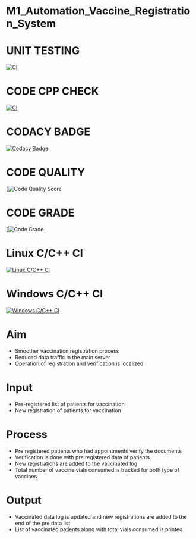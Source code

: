 # M1_Automation_Vaccine_Registration_System

# UNIT TESTING
[![CI](https://github.com/satyam0458/M1_Automation_Mini_Voting_System/actions/workflows/unity.yml/badge.svg)](https://github.com/satyam0458/M1_Automation_Mini_Voting_System/actions/workflows/unity.yml)

# CODE CPP CHECK
[![CI](https://github.com/satyam0458/M1_Automation_Mini_Voting_System/actions/workflows/cppcheck.yml/badge.svg)](https://github.com/satyam0458/M1_Automation_Mini_Voting_System/actions/workflows/cppcheck.yml)

# CODACY BADGE
[![Codacy Badge](https://app.codacy.com/project/badge/Grade/dc4d2dddeb41477a867c82e6da7ba6e1)](https://www.codacy.com/gh/satyam0458/M1_Automation_Mini_Voting_System/dashboard?utm_source=github.com&amp;utm_medium=referral&amp;utm_content=satyam0458/M1_Automation_Mini_Voting_System&amp;utm_campaign=Badge_Grade)

# CODE QUALITY
[![Code Quality Score](https://api.codiga.io/project/29902/score/svg)

# CODE GRADE
[![Code Grade](https://api.codiga.io/project/29902/status/svg)

# Linux C/C++ CI
[![Linux C/C++ CI](https://github.com/satyam0458/M1_Automation_Mini_Voting_System/actions/workflows/Linux_c-cpp.yml/badge.svg)](https://github.com/satyam0458/M1_Automation_Mini_Voting_System/actions/workflows/Linux_c-cpp.yml)

# Windows C/C++ CI
[![Windows C/C++ CI](https://github.com/satyam0458/M1_Automation_Mini_Voting_System/actions/workflows/windows_c-cpp.yml/badge.svg)](https://github.com/satyam0458/M1_Automation_Mini_Voting_System/actions/workflows/windows_c-cpp.yml)

# Aim
- Smoother vaccination registration process
- Reduced data traffic in the main server
- Operation of registration and verification is localized
# Input
- Pre-registered list of patients for vaccination
- New registration of patients for vaccination
# Process
- Pre registered patients who had appointments verify the documents
- Verification is done with pre registered data of patients
- New registrations are added to the vaccinated log
- Total number of vaccine vials consumed is tracked for both type of vaccines
# Output
- Vaccinated data log is updated and new registrations are added to the end of the pre data list
- List of vaccinated patients along with total vials consumed is printed
